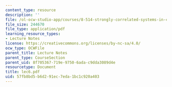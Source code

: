```yaml
---
content_type: resource
description: ''
file: /ol-ocw-studio-app/courses/8-514-strongly-correlated-systems-in-condensed-matter-physics-fall-2003/57fb8bd5b6d291ec7eda1bc1c920a403_lec6.pdf
file_size: 244670
file_type: application/pdf
learning_resource_types:
- Lecture Notes
license: https://creativecommons.org/licenses/by-nc-sa/4.0/
ocw_type: OCWFile
parent_title: Lecture Notes
parent_type: CourseSection
parent_uid: 8f705367-719e-9750-6ada-c9dda3089d4e
resourcetype: Document
title: lec6.pdf
uid: 57fb8bd5-b6d2-91ec-7eda-1bc1c920a403
---
```

